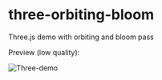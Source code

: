 # three-orbiting-bloom
Three.js demo with orbiting and bloom pass

Preview (low quality):

![Three-demo](https://github.com/JanTrichter/three-orbiting-bloom/assets/72730682/cdeba1c0-6dc7-4816-ba86-c0f0d05fe434)

